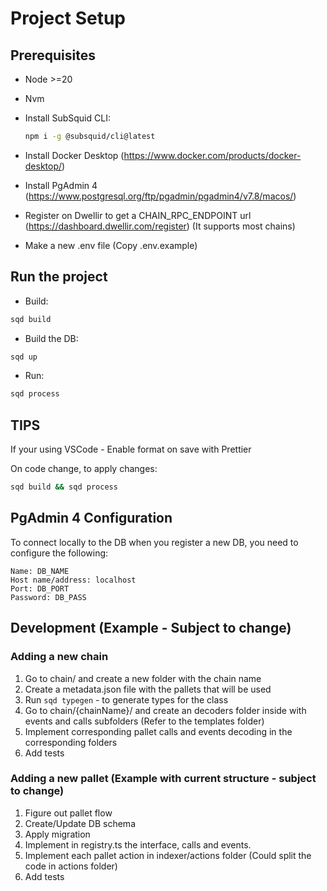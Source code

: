 # Project Setup

## Prerequisites

- Node >=20
- Nvm
- Install SubSquid CLI:

  ```bash
  npm i -g @subsquid/cli@latest
  ```

- Install Docker Desktop (<https://www.docker.com/products/docker-desktop/>)

- Install PgAdmin 4 (<https://www.postgresql.org/ftp/pgadmin/pgadmin4/v7.8/macos/>)

- Register on Dwellir to get a CHAIN_RPC_ENDPOINT url (<https://dashboard.dwellir.com/register>) (It supports most chains)

- Make a new .env file (Copy .env.example)

## Run the project

- Build:

```bash
sqd build
```

- Build the DB:

```bash
sqd up
```

- Run:

```bash
sqd process
```

## TIPS

If your using VSCode - Enable format on save with Prettier

On code change, to apply changes:

```bash
sqd build && sqd process
```

## PgAdmin 4 Configuration

To connect locally to the DB when you register a new DB, you need to configure the following:

```plaintext
Name: DB_NAME
Host name/address: localhost
Port: DB_PORT
Password: DB_PASS
```

## Development (Example - Subject to change)

### Adding a new chain

1. Go to chain/ and create a new folder with the chain name
2. Create a metadata.json file with the pallets that will be used
3. Run `sqd typegen` - to generate types for the class
4. Go to chain/{chainName}/ and create an decoders folder inside with events and calls subfolders (Refer to the templates folder)
5. Implement corresponding pallet calls and events decoding in the corresponding folders
6. Add tests

### Adding a new pallet (Example with current structure - subject to change)

1. Figure out pallet flow
2. Create/Update DB schema
3. Apply migration
4. Implement in registry.ts the interface, calls and events.
5. Implement each pallet action in indexer/actions folder (Could split the code in actions folder)
6. Add tests
